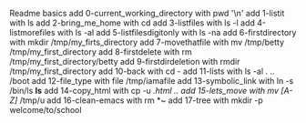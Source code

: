 Readme basics
add 0-current_working_directory with pwd '\n'
add 1-listit with ls
add 2-bring_me_home with cd
add 3-listfiles with ls -l
add 4-listmorefiles with ls -al
add 5-listfilesdigitonly with ls -na
add 6-firstdirectory with mkdir /tmp/my_firts_directory
add 7-movethatfile with mv /tmp/betty /tmp/my_first_directory
add 8-firstdelete with rm /tmp/my_first_directory/betty
add 9-firstdirdeletion with rmdir /tmp/my_first_directory
add 10-back with cd -
add 11-lists with ls -al . .. /boot
add 12-file_type with file /tmp/iamafile
add 13-symbolic_link with ln -s /bin/ls __ls__
add 14-copy_html with cp -u *.html ..
add 15-lets_move with mv [A-Z]* /tmp/u
add 16-clean-emacs with rm *~
add 17-tree with mkdir -p welcome/to/school

